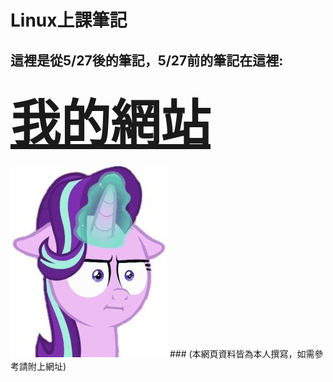 Linux上課筆記
=

這裡是從5/27後的筆記，5/27前的筆記在這裡:
-

### <a href="https://timleesdailyfactory.blogspot.com/search/label/Linux" style="font-size:80px">我的網站</a>

<img src="https://github.com/TKTim/Linux-Note-/blob/master/16685bb25412e9e422f002f5062c7036a39e23c2v2_00.jpg">
### (本網頁資料皆為本人撰寫，如需參考請附上網址)

